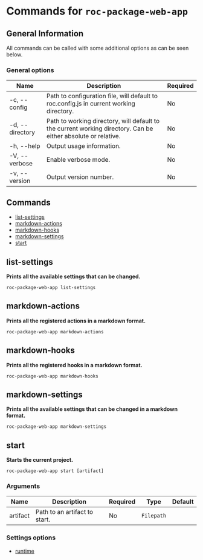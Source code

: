 # Commands for `roc-package-web-app`

## General Information
All commands can be called with some additional options as can be seen below.

### General options

| Name            | Description                                                                                                   | Required |
| --------------- | ------------------------------------------------------------------------------------------------------------- | -------- |
| -c, --config    | Path to configuration file, will default to roc.config.js in current working directory.                       | No       |
| -d, --directory | Path to working directory, will default to the current working directory. Can be either absolute or relative. | No       |
| -h, --help      | Output usage information.                                                                                     | No       |
| -V, --verbose   | Enable verbose mode.                                                                                          | No       |
| -v, --version   | Output version number.                                                                                        | No       |

## Commands
* [list-settings](#list-settings)
* [markdown-actions](#markdown-actions)
* [markdown-hooks](#markdown-hooks)
* [markdown-settings](#markdown-settings)
* [start](#start)

## list-settings
__Prints all the available settings that can be changed.__

```
roc-package-web-app list-settings
```

## markdown-actions
__Prints all the registered actions in a markdown format.__

```
roc-package-web-app markdown-actions
```

## markdown-hooks
__Prints all the registered hooks in a markdown format.__

```
roc-package-web-app markdown-hooks
```

## markdown-settings
__Prints all the available settings that can be changed in a markdown format.__

```
roc-package-web-app markdown-settings
```

## start
__Starts the current project.__

```
roc-package-web-app start [artifact]
```

### Arguments

| Name     | Description                   | Required | Type       | Default |
| -------- | ----------------------------- | -------- | ---------- | ------- |
| artifact | Path to an artifact to start. | No       | `Filepath` |         |

### Settings options
* [runtime](/packages/roc-package-web-app/docs/Settings.md#runtime)
